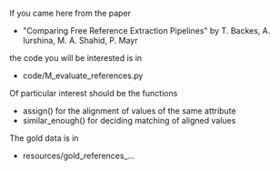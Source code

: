 If you came here from the paper

- "Comparing Free Reference Extraction Pipelines"
by T. Backes, A. Iurshina, M. A. Shahid, P. Mayr

the code you will be interested is in

- code/M_evaluate_references.py

Of particular interest should be the functions

- assign() for the alignment of values of the same attribute
- similar_enough() for deciding matching of aligned values

The gold data is in

- resources/gold_references_...
